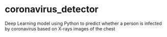 # coronavirus_detector
Deep Learning model using Python to predict whether a person is infected by coronavirus based on X-rays images of the chest
